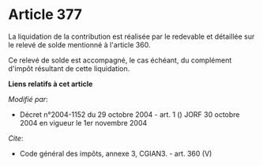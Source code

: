 # Article 377

La liquidation de la contribution est réalisée par le redevable et détaillée sur le relevé de solde mentionné à l'article
360. 

Ce relevé de solde est accompagné, le cas échéant, du complément d'impôt résultant de cette liquidation.

**Liens relatifs à cet article**

_Modifié par_:

  - Décret n°2004-1152 du 29 octobre 2004 - art. 1 () JORF 30 octobre 2004 en vigueur le 1er novembre 2004

_Cite_:

  - Code général des impôts, annexe 3, CGIAN3. - art. 360 (V)
